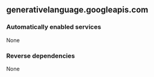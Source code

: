 ## generativelanguage.googleapis.com

### Automatically enabled services

None

### Reverse dependencies

None
